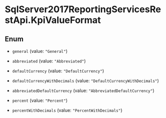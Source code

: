 # SqlServer2017ReportingServicesRestApi.KpiValueFormat

## Enum


* `general` (value: `"General"`)

* `abbreviated` (value: `"Abbreviated"`)

* `defaultCurrency` (value: `"DefaultCurrency"`)

* `defaultCurrencyWithDecimals` (value: `"DefaultCurrencyWithDecimals"`)

* `abbreviatedDefaultCurrency` (value: `"AbbreviatedDefaultCurrency"`)

* `percent` (value: `"Percent"`)

* `percentWithDecimals` (value: `"PercentWithDecimals"`)


